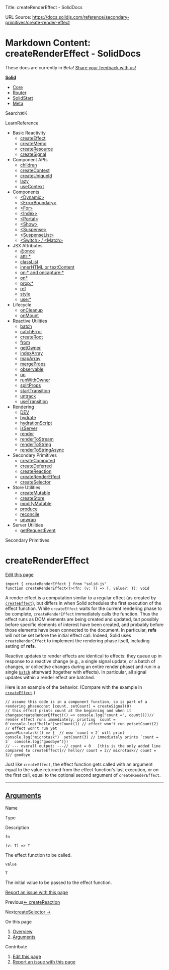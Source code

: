 Title: createRenderEffect - SolidDocs

URL Source: https://docs.solidjs.com/reference/secondary-primitives/create-render-effect

Markdown Content:
createRenderEffect - SolidDocs
===============

These docs are currently in Beta! [Share your feedback with us!](https://shr.link/pna6n)

[**Solid**](https://docs.solidjs.com/)

*   [Core](https://docs.solidjs.com/)
*   [Router](https://docs.solidjs.com/solid-router)
*   [SolidStart](https://docs.solidjs.com/solid-start)
*   [Meta](https://docs.solidjs.com/solid-meta)

Search⌘K[](https://github.com/solidjs/solid)[](https://discord.com/invite/solidjs)

LearnReference

*   Basic Reactivity
    *   [createEffect](https://docs.solidjs.com/reference/basic-reactivity/create-effect)
    *   [createMemo](https://docs.solidjs.com/reference/basic-reactivity/create-memo)
    *   [createResource](https://docs.solidjs.com/reference/basic-reactivity/create-resource)
    *   [createSignal](https://docs.solidjs.com/reference/basic-reactivity/create-signal)
*   Component APIs
    *   [children](https://docs.solidjs.com/reference/component-apis/children)
    *   [createContext](https://docs.solidjs.com/reference/component-apis/create-context)
    *   [createUniqueId](https://docs.solidjs.com/reference/component-apis/create-unique-id)
    *   [lazy](https://docs.solidjs.com/reference/component-apis/lazy)
    *   [useContext](https://docs.solidjs.com/reference/component-apis/use-context)
*   Components
    *   [<Dynamic\>](https://docs.solidjs.com/reference/components/dynamic)
    *   [<ErrorBoundary\>](https://docs.solidjs.com/reference/components/error-boundary)
    *   [<For\>](https://docs.solidjs.com/reference/components/for)
    *   [<Index\>](https://docs.solidjs.com/reference/components/index-component)
    *   [<Portal\>](https://docs.solidjs.com/reference/components/portal)
    *   [<Show\>](https://docs.solidjs.com/reference/components/show)
    *   [<Suspense\>](https://docs.solidjs.com/reference/components/suspense)
    *   [<SuspenseList\>](https://docs.solidjs.com/reference/components/suspense-list)
    *   [<Switch\> / <Match\>](https://docs.solidjs.com/reference/components/switch-and-match)
*   JSX Attributes
    *   [@once](https://docs.solidjs.com/reference/jsx-attributes/once)
    *   [attr:\*](https://docs.solidjs.com/reference/jsx-attributes/attr)
    *   [classList](https://docs.solidjs.com/reference/jsx-attributes/classlist)
    *   [innerHTML or textContent](https://docs.solidjs.com/reference/jsx-attributes/innerhtml-or-textcontent)
    *   [on:\* and oncapture:\*](https://docs.solidjs.com/reference/jsx-attributes/on-and-oncapture)
    *   [on\*](https://docs.solidjs.com/reference/jsx-attributes/on_)
    *   [prop:\*](https://docs.solidjs.com/reference/jsx-attributes/prop)
    *   [ref](https://docs.solidjs.com/reference/jsx-attributes/ref)
    *   [style](https://docs.solidjs.com/reference/jsx-attributes/style)
    *   [use:\*](https://docs.solidjs.com/reference/jsx-attributes/use)
*   Lifecycle
    *   [onCleanup](https://docs.solidjs.com/reference/lifecycle/on-cleanup)
    *   [onMount](https://docs.solidjs.com/reference/lifecycle/on-mount)
*   Reactive Utilities
    *   [batch](https://docs.solidjs.com/reference/reactive-utilities/batch)
    *   [catchError](https://docs.solidjs.com/reference/reactive-utilities/catch-error)
    *   [createRoot](https://docs.solidjs.com/reference/reactive-utilities/create-root)
    *   [from](https://docs.solidjs.com/reference/reactive-utilities/from)
    *   [getOwner](https://docs.solidjs.com/reference/reactive-utilities/get-owner)
    *   [indexArray](https://docs.solidjs.com/reference/reactive-utilities/index-array)
    *   [mapArray](https://docs.solidjs.com/reference/reactive-utilities/map-array)
    *   [mergeProps](https://docs.solidjs.com/reference/reactive-utilities/merge-props)
    *   [observable](https://docs.solidjs.com/reference/reactive-utilities/observable)
    *   [on](https://docs.solidjs.com/reference/reactive-utilities/on)
    *   [runWithOwner](https://docs.solidjs.com/reference/reactive-utilities/run-with-owner)
    *   [splitProps](https://docs.solidjs.com/reference/reactive-utilities/split-props)
    *   [startTransition](https://docs.solidjs.com/reference/reactive-utilities/start-transition)
    *   [untrack](https://docs.solidjs.com/reference/reactive-utilities/untrack)
    *   [useTransition](https://docs.solidjs.com/reference/reactive-utilities/use-transition)
*   Rendering
    *   [DEV](https://docs.solidjs.com/reference/rendering/dev)
    *   [hydrate](https://docs.solidjs.com/reference/rendering/hydrate)
    *   [hydrationScript](https://docs.solidjs.com/reference/rendering/hydration-script)
    *   [isServer](https://docs.solidjs.com/reference/rendering/is-server)
    *   [render](https://docs.solidjs.com/reference/rendering/render)
    *   [renderToStream](https://docs.solidjs.com/reference/rendering/render-to-stream)
    *   [renderToString](https://docs.solidjs.com/reference/rendering/render-to-string)
    *   [renderToStringAsync](https://docs.solidjs.com/reference/rendering/render-to-string-async)
*   Secondary Primitives
    *   [createComputed](https://docs.solidjs.com/reference/secondary-primitives/create-computed)
    *   [createDeferred](https://docs.solidjs.com/reference/secondary-primitives/create-deferred)
    *   [createReaction](https://docs.solidjs.com/reference/secondary-primitives/create-reaction)
    *   [createRenderEffect](https://docs.solidjs.com/reference/secondary-primitives/create-render-effect)
    *   [createSelector](https://docs.solidjs.com/reference/secondary-primitives/create-selector)
*   Store Utilities
    *   [createMutable](https://docs.solidjs.com/reference/store-utilities/create-mutable)
    *   [createStore](https://docs.solidjs.com/reference/store-utilities/create-store)
    *   [modifyMutable](https://docs.solidjs.com/reference/store-utilities/modify-mutable)
    *   [produce](https://docs.solidjs.com/reference/store-utilities/produce)
    *   [reconcile](https://docs.solidjs.com/reference/store-utilities/reconcile)
    *   [unwrap](https://docs.solidjs.com/reference/store-utilities/unwrap)
*   Server Utilities
    *   [getRequestEvent](https://docs.solidjs.com/reference/server-utilities/get-request-event)

Secondary Primitives

createRenderEffect
==================

[Edit this page](https://github.com/solidjs/solid-docs-next/edit/main/src/routes/reference/secondary-primitives/create-render-effect.mdx)

```
import { createRenderEffect } from "solid-js"
function createRenderEffect<T>(fn: (v: T) => T, value?: T): void
```

A render effect is a computation similar to a regular effect (as created by [`createEffect`](https://docs.solidjs.com/reference/basic-reactivity/create-effect)), but differs in when Solid schedules the first execution of the effect function. While `createEffect` waits for the current rendering phase to be complete, `createRenderEffect` immediately calls the function. Thus the effect runs as DOM elements are being created and updated, but possibly before specific elements of interest have been created, and probably before those elements have been connected to the document. In particular, **refs** will not be set before the initial effect call. Indeed, Solid uses `createRenderEffect` to implement the rendering phase itself, including setting of **refs**.

Reactive updates to render effects are identical to effects: they queue up in response to a reactive change (e.g., a single signal update, or a batch of changes, or collective changes during an entire render phase) and run in a single [`batch`](https://docs.solidjs.com/reference/reactive-utilities/batch) afterward (together with effects). In particular, all signal updates within a render effect are batched.

Here is an example of the behavior. (Compare with the example in [`createEffect`](https://docs.solidjs.com/reference/basic-reactivity/create-effect).)

```
// assume this code is in a component function, so is part of a rendering phaseconst [count, setCount] = createSignal(0)
// this effect prints count at the beginning and when it changescreateRenderEffect(() => console.log("count =", count()))// render effect runs immediately, printing `count = 0`console.log("hello")setCount(1) // effect won't run yetsetCount(2) // effect won't run yet
queueMicrotask(() => {  // now `count = 2` will print  console.log("microtask")  setCount(3) // immediately prints `count = 3`  console.log("goodbye")})
// --- overall output: ---// count = 0   [this is the only added line compared to createEffect]// hello// count = 2// microtask// count = 3// goodbye
```

Just like `createEffect`, the effect function gets called with an argument equal to the value returned from the effect function's last execution, or on the first call, equal to the optional second argument of `createRenderEffect`.

* * *

[Arguments](https://docs.solidjs.com/reference/secondary-primitives/create-render-effect#arguments)
---------------------------------------------------------------------------------------------------

Name

Type

Description

`fn`

`(v: T) => T`

The effect function to be called.

`value`

`T`

The initial value to be passed to the effect function.

[Report an issue with this page](https://github.com/solidjs/solid-docs-next/issues/new?assignees=ladybluenotes&labels=improve+documentation%2Cpending+review&projects=&template=CONTENT.yml&title=[Content]:&subject=/reference/secondary-primitives/create-render-effect.mdx)

Previous[← createReaction](https://docs.solidjs.com/reference/secondary-primitives/create-reaction)

Next[createSelector →](https://docs.solidjs.com/reference/secondary-primitives/create-selector)

On this page

1.  [Overview](https://docs.solidjs.com/reference/secondary-primitives/create-render-effect#_top)
2.  [Arguments](https://docs.solidjs.com/reference/secondary-primitives/create-render-effect#arguments)

Contribute

1.  [Edit this page](https://github.com/solidjs/solid-docs-next/edit/main/src/routes/reference/secondary-primitives/create-render-effect.mdx)
2.  [Report an issue with this page](https://github.com/solidjs/solid-docs-next/issues/new?assignees=ladybluenotes&labels=improve+documentation%2Cpending+review&projects=&template=CONTENT.yml&title=[Content]:&subject=/reference/secondary-primitives/create-render-effect.mdx)
